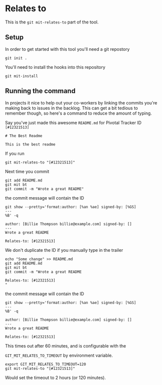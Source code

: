 # Relates to

This is the `git mit-relates-to` part of the tool.

## Setup

In order to get started with this tool you'll need a git repostory

``` shell,script(name="1",expected_exit_code=0)
git init .
```

You'll need to install the hooks into this repository

``` shell,script(name="2",expected_exit_code=0)
git mit-install
```

## Running the command

In projects it nice to help out your co-workers by linking the commits
you're making back to issues in the backlog. This can get a bit tedious
to remember though, so here's a command to reduce the amount of typing.

Say you've just made this awesome `README.md` for Pivotal Tracker ID
`[#12321513]`

``` markdown,file(path="README.md")
# The Best Readme

This is the best readme
```

If you run

``` shell,script(name="2",expected_exit_code=0)
git mit-relates-to "[#12321513]"
```

Next time you commit

``` shell,script(name="3",expected_exit_code=0)
git add README.md
git mit bt
git commit -m "Wrote a great README"
```

the commit message will contain the ID

``` shell,script(name="4",expected_exit_code=0)
git show --pretty='format:author: [%an %ae] signed-by: [%GS] 
---
%B' -q
```

``` text,verify(script_name="4",stream=stdout)
author: [Billie Thompson billie@example.com] signed-by: [] 
---
Wrote a great README

Relates-to: [#12321513]
```

We don't duplicate the ID if you manually type in the trailer

``` shell,script(name="3",expected_exit_code=0)
echo "Some change" >> README.md
git add README.md
git mit bt
git commit -m "Wrote a great README

Relates-to: [#12321513]
"
```

the commit message will contain the ID

``` shell,script(name="4",expected_exit_code=0)
git show --pretty='format:author: [%an %ae] signed-by: [%GS] 
---
%B' -q
```

``` text,verify(script_name="4",stream=stdout)
author: [Billie Thompson billie@example.com] signed-by: [] 
---
Wrote a great README

Relates-to: [#12321513]
```

This times out after 60 minutes, and is configurable with the

`GIT_MIT_RELATES_TO_TIMEOUT` by environment variable.

``` shell,script(name="5",expected_exit_code=0)
export GIT_MIT_RELATES_TO_TIMEOUT=120
git mit-relates-to "[#12321513]"
```

Would set the timeout to 2 hours (or 120 minutes).
